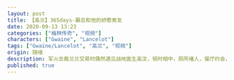 ```yaml
---
layout: post
title: 【高兰】365days-霸总和他的娇憨男友
date: 2020-09-13 13:23
categories: ["梅林传奇", "视频"]
characters: ["Gwaine", "Lancelot"]
tags: ["Gwaine/Lancelot", "高兰", "视频"]
origin: 随缘
description: 军火总裁兰兰交易时偶然遇见战地医生高汶，顿时相中，厕所堵人，餐厅约会，365天你必然爱上我！
published: true
---
```

